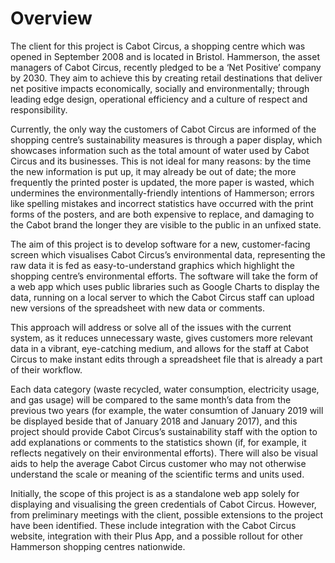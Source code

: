 # Overview

The client for this project is Cabot Circus, a shopping centre which was opened in September 2008 and is located in Bristol. Hammerson, the asset managers of Cabot Circus, recently pledged to be a ‘Net Positive’ company by 2030. They aim to achieve this by creating retail destinations that deliver net positive impacts economically, socially and environmentally; through leading edge design, operational efficiency and a culture of respect and responsibility.

Currently, the only way the customers of Cabot Circus are informed of the shopping centre’s sustainability measures is through a paper display, which showcases information such as the total amount of water used by Cabot Circus and its businesses. This is not ideal for many reasons: by the time the new information is put up, it may already be out of date; the more frequently the printed poster is updated, the more paper is wasted, which undermines the environmentally-friendly intentions of Hammerson; errors like spelling mistakes and incorrect statistics have occurred with the print forms of the posters, and are both expensive to replace, and damaging to the Cabot brand the longer they are visible to the public in an unfixed state.

The aim of this project is to develop software for a new, customer-facing screen which visualises Cabot Circus’s environmental data, representing the raw data it is fed as easy-to-understand graphics which highlight the shopping centre’s environmental efforts. The software will take the form of a web app which uses public libraries such as Google Charts to display the data, running on a local server to which the Cabot Circus staff can upload new versions of the spreadsheet with new data or comments.

This approach will address or solve all of the issues with the current system, as it reduces unnecessary waste, gives customers more relevant data in a vibrant, eye-catching medium, and allows for the staff at Cabot Circus to make instant edits through a spreadsheet file that is already a part of their workflow.

Each data category (waste recycled, water consumption, electricity usage, and gas usage) will be compared to the same month’s data from the previous two years (for example, the water consumtion of January 2019 will be displayed beside that of January 2018 and January 2017), and this project should provide Cabot Circus’s sustainability staff with the option to add explanations or comments to the statistics shown (if, for example, it reflects negatively on their environmental efforts). There will also be visual aids to help the average Cabot Circus customer who may not otherwise understand the scale or meaning of the scientific terms and units used.

Initially, the scope of this project is as a standalone web app solely for displaying and visualising the green credentials of Cabot Circus. However, from preliminary meetings with the client, possible extensions to the project have been identified. These include integration with the Cabot Circus website, integration with their Plus App, and a possible rollout for other Hammerson shopping centres nationwide.
